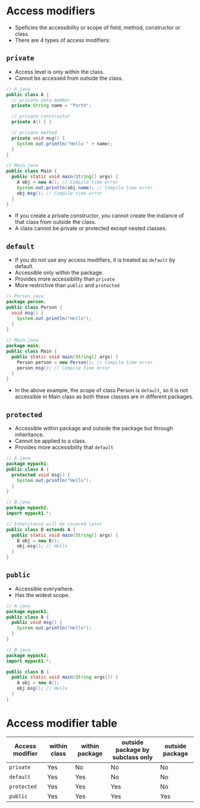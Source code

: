 # Access modifiers

- Speficies the accessibility or scope of field, method, constructor or class.
- There are 4 types of access modifiers:

## `private`

- Access level is only within the class.
- Cannot be accessed from outside the class.

```java
// A.java
public class A {
  // private data member
  private String name = "Parth";

  // private constructor
  private A() { }

  // private method
  private void msg() {
    System.out.println("Hello " + name);
  }
}

// Main.java
public class Main {
  public static void main(String[] args) {
    A obj = new A(); // Compile time error
    System.out.println(obj.name); // Compile time error
    obj.msg(); // Compile time error
  }
}
```

- If you create a private constructor, you cannot create the instance of that class from outside the class.
- A class cannot be private or protected except nested classes.

## `default`

- If you do not use any access modifiers, it is treated as `default` by default.
- Accessible only within the package.
- Provides more accessibility than `private`
- More restrictive than `public` and `protected`

```java
// Person.java
package person;
public class Person {
  void msg() {
    System.out.println("Hello");
  }
}

// Main.java
package main;
public class Main {
  public static void main(String[] args) {
    Person person = new Person(); // Compile time error
    person.msg(); // Compile time error
  }
}
```

- In the above example, the scope of class Person is `default`, so it is not accessible in Main class as both these classes are in different packages.

## `protected`

- Accessible within package and outside the package but through inheritance.
- Cannot be applied to a class.
- Provides more accessibility that `default`

```java
// A.java
package mypack1;
public class A {
  protected void msg() {
    System.out.println("Hello");
  }
}

// B.java
package mypack2;
import mypack1.*;

// Inheritance will be covered later
public class B extends A {
  public static void main(String[] args) {
    B obj = new B();
    obj.msg(); // Hello
  }
}
```

## `public`

- Accessible everywhere.
- Has the widest scope.

```java
// A.java
package mypack1;
public class A {
  public void msg() {
    System.out.println("Hello");
  }
}

// B.java
package mypack2;
import mypack1.*;

public class B {
  public static void main(String args[]) {
    A obj = new A();
    obj.msg(); // Hello
  }
}
```

# Access modifier table

| Access modifier | within class | within package | outside package by subclass only | outside package |
| --------------- | ------------ | -------------- | -------------------------------- | --------------- |
| `private`       | Yes          | No             | No                               | No              |
| `default`       | Yes          | Yes            | No                               | No              |
| `protected`     | Yes          | Yes            | Yes                              | No              |
| `public`        | Yes          | Yes            | Yes                              | Yes             |
